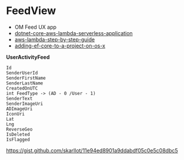 # FeedView

* OM Feed UX app
* [dotnet-core-aws-lambda-serverless-application](https://www.jerriepelser.com/blog/dotnet-core-aws-lambda-serverless-application/)
* [aws-lambda-step-by-step-guide](https://neelbhatt.com/2018/01/27/serverless-net-core2-0-application-with-aws-lambda-step-by-step-guide/)
* [adding-ef-core-to-a-project-on-os-x](https://andrewlock.net/adding-ef-core-to-a-project-on-os-x/)


**UserActivityFeed** 

```
Id
SenderUserId
SenderFirstName
SenderLastName
CreatedOnUTC
int FeedType -> (AD - 0 /User - 1)
SenderText
SenderImageUri
ADImageUri
IconUri
Lat
Lng
ReverseGeo
IsDeleted
IsFlagged
```

https://gist.github.com/skarllot/11e94ed8901a9ddabdf05c0e5c08dbc5

